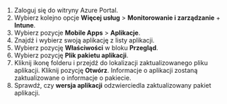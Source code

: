 
1. Zaloguj się do witryny Azure Portal.  
2. Wybierz kolejno opcje **Więcej usług** > **Monitorowanie i zarządzanie** + **Intune**.  
3. Wybierz pozycje **Mobile Apps** > **Aplikacje**.
4. Znajdź i wybierz swoją aplikację z listy aplikacji.
5. Wybierz pozycję **Właściwości** w bloku **Przegląd**.
5. Wybierz pozycję **Plik pakietu aplikacji**.
6. Kliknij ikonę folderu i przejdź do lokalizacji zaktualizowanego pliku aplikacji. Kliknij pozycję **Otwórz**. Informacje o aplikacji zostaną zaktualizowane o informacje o pakiecie. 
8. Sprawdź, czy **wersja aplikacji** odzwierciedla zaktualizowany pakiet aplikacji.